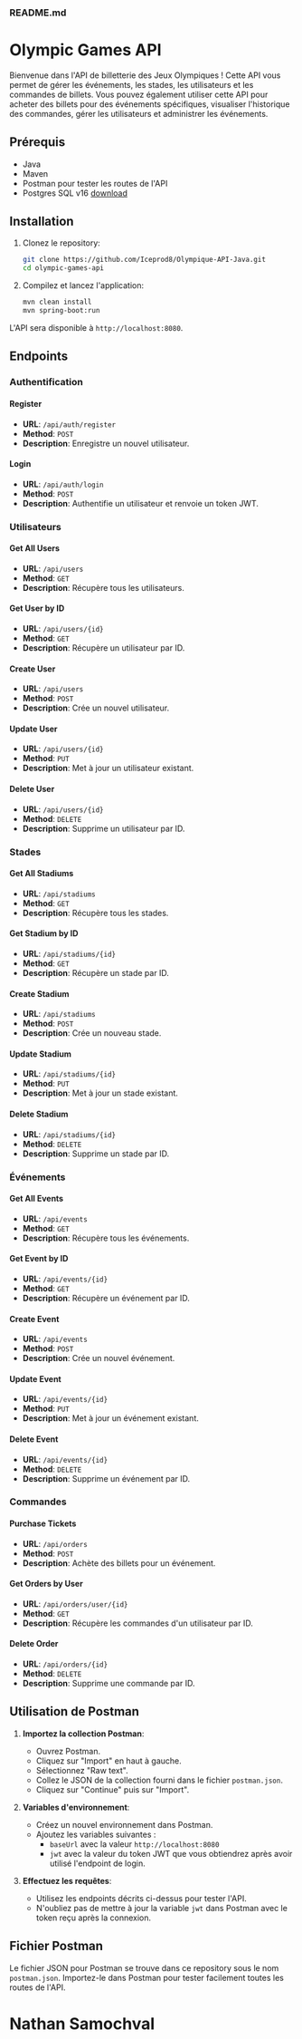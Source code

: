 ### README.md

# Olympic Games API

Bienvenue dans l'API de billetterie des Jeux Olympiques ! Cette API vous permet de gérer les événements, les stades, les utilisateurs et les commandes de billets. Vous pouvez également utiliser cette API pour acheter des billets pour des événements spécifiques, visualiser l'historique des commandes, gérer les utilisateurs et administrer les événements.

## Prérequis

- Java
- Maven
- Postman pour tester les routes de l'API
- Postgres SQL v16 [download](https://www.postgresql.org/download/windows/)

## Installation

1. Clonez le repository:

   ```bash
   git clone https://github.com/Iceprod8/Olympique-API-Java.git
   cd olympic-games-api
   ```

2. Compilez et lancez l'application:

   ```bash
   mvn clean install
   mvn spring-boot:run
   ```

L'API sera disponible à `http://localhost:8080`.

## Endpoints

### Authentification

#### Register

- **URL**: `/api/auth/register`
- **Method**: `POST`
- **Description**: Enregistre un nouvel utilisateur.

#### Login

- **URL**: `/api/auth/login`
- **Method**: `POST`
- **Description**: Authentifie un utilisateur et renvoie un token JWT.

### Utilisateurs

#### Get All Users

- **URL**: `/api/users`
- **Method**: `GET`
- **Description**: Récupère tous les utilisateurs.

#### Get User by ID

- **URL**: `/api/users/{id}`
- **Method**: `GET`
- **Description**: Récupère un utilisateur par ID.

#### Create User

- **URL**: `/api/users`
- **Method**: `POST`
- **Description**: Crée un nouvel utilisateur.

#### Update User

- **URL**: `/api/users/{id}`
- **Method**: `PUT`
- **Description**: Met à jour un utilisateur existant.

#### Delete User

- **URL**: `/api/users/{id}`
- **Method**: `DELETE`
- **Description**: Supprime un utilisateur par ID.

### Stades

#### Get All Stadiums

- **URL**: `/api/stadiums`
- **Method**: `GET`
- **Description**: Récupère tous les stades.

#### Get Stadium by ID

- **URL**: `/api/stadiums/{id}`
- **Method**: `GET`
- **Description**: Récupère un stade par ID.

#### Create Stadium

- **URL**: `/api/stadiums`
- **Method**: `POST`
- **Description**: Crée un nouveau stade.

#### Update Stadium

- **URL**: `/api/stadiums/{id}`
- **Method**: `PUT`
- **Description**: Met à jour un stade existant.

#### Delete Stadium

- **URL**: `/api/stadiums/{id}`
- **Method**: `DELETE`
- **Description**: Supprime un stade par ID.

### Événements

#### Get All Events

- **URL**: `/api/events`
- **Method**: `GET`
- **Description**: Récupère tous les événements.

#### Get Event by ID

- **URL**: `/api/events/{id}`
- **Method**: `GET`
- **Description**: Récupère un événement par ID.

#### Create Event

- **URL**: `/api/events`
- **Method**: `POST`
- **Description**: Crée un nouvel événement.

#### Update Event

- **URL**: `/api/events/{id}`
- **Method**: `PUT`
- **Description**: Met à jour un événement existant.

#### Delete Event

- **URL**: `/api/events/{id}`
- **Method**: `DELETE`
- **Description**: Supprime un événement par ID.

### Commandes

#### Purchase Tickets

- **URL**: `/api/orders`
- **Method**: `POST`
- **Description**: Achète des billets pour un événement.

#### Get Orders by User

- **URL**: `/api/orders/user/{id}`
- **Method**: `GET`
- **Description**: Récupère les commandes d'un utilisateur par ID.

#### Delete Order

- **URL**: `/api/orders/{id}`
- **Method**: `DELETE`
- **Description**: Supprime une commande par ID.

## Utilisation de Postman

1. **Importez la collection Postman**:
   - Ouvrez Postman.
   - Cliquez sur "Import" en haut à gauche.
   - Sélectionnez "Raw text".
   - Collez le JSON de la collection fourni dans le fichier `postman.json`.
   - Cliquez sur "Continue" puis sur "Import".

2. **Variables d'environnement**:
   - Créez un nouvel environnement dans Postman.
   - Ajoutez les variables suivantes :
     - `baseUrl` avec la valeur `http://localhost:8080`
     - `jwt` avec la valeur du token JWT que vous obtiendrez après avoir utilisé l'endpoint de login.

3. **Effectuez les requêtes**:
   - Utilisez les endpoints décrits ci-dessus pour tester l'API.
   - N'oubliez pas de mettre à jour la variable `jwt` dans Postman avec le token reçu après la connexion.

## Fichier Postman

Le fichier JSON pour Postman se trouve dans ce repository sous le nom `postman.json`. Importez-le dans Postman pour tester facilement toutes les routes de l'API.

# Nathan Samochval
